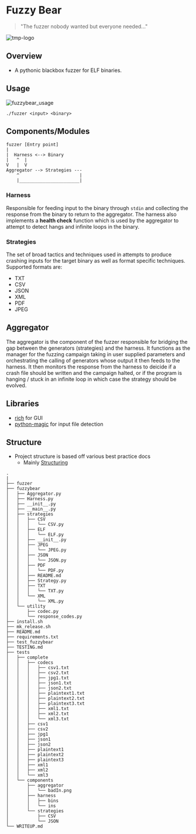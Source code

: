 # Fuzzy Bear

> "The fuzzer nobody wanted but everyone needed..."

![tmp-logo](https://user-images.githubusercontent.com/23151341/133920201-95362c64-3e02-4b20-98e2-601470069065.png)


## Overview

+  A pythonic blackbox fuzzer for ELF binaries. 

## Usage

![fuzzybear_usage](https://user-images.githubusercontent.com/44337835/124685226-2ea77b00-df14-11eb-81db-94254b33e30c.png)


`./fuzzer <input> <binary>`

## Components/Modules

```
fuzzer [Entry point]
|  
|  Harness <--> Binary
|   ^  |
V   |  V
Aggregator --> Strategies ---
    ^                       |
    |_______________________|

```

### Harness

Responsible for feeding input to the binary through `stdin` and collecting the response from the binary to return to the aggregator. The harness also implements a **health check** function which is used by the aggregator to attempt to detect hangs and infinite loops in the binary. 
### Strategies

The set of broad tactics and techniques used in attempts to produce crashing inputs for the target binary as well as format specific techniques. Supported formats are:

+ TXT
+ CSV
+ JSON
+ XML
+ PDF
+ JPEG
## Aggregator

The aggregator is the component of the fuzzer responsible for bridging the gap between the generators (strategies) and the harness. It functions as the manager for the fuzzing campaign taking in user supplied parameters and orchestrating the calling of generators whose output it then feeds to the harness. It then monitors the response from the harness to deicide if a crash file should be written and the campaign halted, or if the program is hanging / stuck in an infinite loop in which case the strategy should be evolved.

## Libraries

+ [rich](https://github.com/willmcgugan/rich) for GUI
+ [python-magic](#) for input file detection


## Structure

+ Project structure is based off various best practice docs
    + Mainly [Structuring](https://docs.python-guide.org/writing/structure/)

```
.
|
├── fuzzer
├── fuzzybear
│   ├── Aggregator.py
│   ├── Harness.py
│   ├── __init__.py
│   ├── __main__.py
│   ├── strategies
│   │   ├── CSV
│   │   │   └── CSV.py
│   │   ├── ELF
│   │   │   └── ELF.py
│   │   ├── __init__.py
│   │   ├── JPEG
│   │   │   └── JPEG.py
│   │   ├── JSON
│   │   │   └── JSON.py
│   │   ├── PDF
│   │   │   └── PDF.py
│   │   ├── README.md
│   │   ├── Strategy.py
│   │   ├── TXT
│   │   │   └── TXT.py
│   │   └── XML
│   │       └── XML.py
│   └── utility
│       ├── codec.py
│       └── response_codes.py
├── install.sh
├── mk_release.sh
├── README.md
├── requirements.txt
├── test_fuzzybear
├── TESTING.md
├── tests
│   ├── complete
│   │   ├── codecs
│   │   │   ├── csv1.txt
│   │   │   ├── csv2.txt
│   │   │   ├── jpg1.txt
│   │   │   ├── json1.txt
│   │   │   ├── json2.txt
│   │   │   ├── plaintext1.txt
│   │   │   ├── plaintext2.txt
│   │   │   ├── plaintext3.txt
│   │   │   ├── xml1.txt
│   │   │   ├── xml2.txt
│   │   │   └── xml3.txt
│   │   ├── csv1
│   │   ├── csv2
│   │   ├── jpg1
│   │   ├── json1
│   │   ├── json2
│   │   ├── plaintext1
│   │   ├── plaintext2
│   │   ├── plaintext3
│   │   ├── xml1
│   │   ├── xml2
│   │   └── xml3
│   └── components
│       ├── aggregator
│       │   └── badIn.png
│       ├── harness
│       │   ├── bins
│       │   └── ins
│       └── strategies
│           ├── CSV
│           └── JSON
└── WRITEUP.md
```
